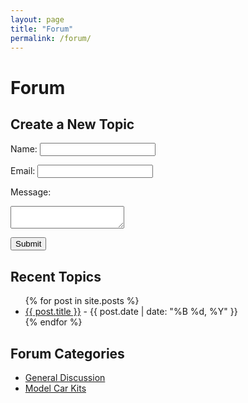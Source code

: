 ```yaml
---
layout: page
title: "Forum"
permalink: /forum/
---
```


<h1>Forum</h1>

<!-- Forum Index Page -->
<h2>Create a New Topic</h2>
<form action="https://staticman.net/v3/entry/github/drfastfinds/drfastfinds-site/master/forum/topics" method="POST">
  <label for="name">Name:</label>
  <input type="text" id="name" name="name" required>

  <label for="email">Email:</label>
  <input type="email" id="email" name="email" required>

  <label for="message">Message:</label>
  <textarea id="message" name="message" required></textarea>

  <button type="submit">Submit</button>
</form>

<h2>Recent Topics</h2>
<ul>
  {% for post in site.posts %}
    <li><a href="{{ post.url }}">{{ post.title }}</a> - {{ post.date | date: "%B %d, %Y" }}</li>
  {% endfor %}
</ul>

<h2>Forum Categories</h2>
<ul>
  <li><a href="/forum/general-discussion/">General Discussion</a></li>
  <li><a href="/forum/model-car-kits/">Model Car Kits</a></li>
</ul>
